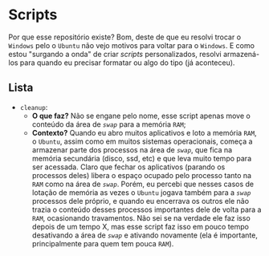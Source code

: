 # Scripts
Por que esse repositório existe? Bom, deste de que eu resolvi trocar o `Windows` pelo o `Ubuntu` não vejo motivos para voltar para o `Windows`. E como estou "surgando a onda" de criar *scripts* personalizados, resolvi armazená-los para quando eu precisar formatar ou algo do tipo (já aconteceu).

## Lista

- `cleanup`:
    - **O que faz?** Não se engane pelo nome, esse script apenas move o conteúdo da área de *`swap`* para a memória `RAM`;
    - **Contexto?** Quando eu abro muitos aplicativos e loto a memória `RAM`, o `Ubuntu`, assim como em muitos sistemas operacionais, começa a armazenar parte dos processos na área de *`swap`*, que fica na memória secundária (disco, ssd, etc) e que leva muito tempo para ser acessada. Claro que fechar os aplicativos (parando os processos deles) libera o espaço ocupado pelo processo tanto na `RAM` como na área de *`swap`*. Porém, eu percebi que nesses casos de lotação de memória as vezes o `Ubuntu` jogava também para a *`swap`* processos dele próprio, e quando eu encerrava os outros ele não trazia o conteúdo desses processos importantes dele de volta para a `RAM`, ocasionando travamentos. Não sei se na verdade ele faz isso depois de um tempo X, mas esse script faz isso em pouco tempo desativando a área de *`swap`* e ativando novamente (ela é importante, principalmente para quem tem pouca `RAM`).